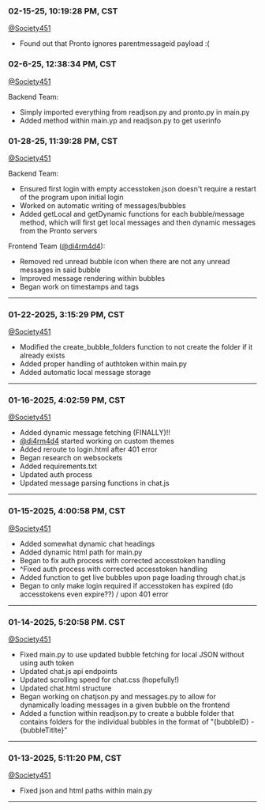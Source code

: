 ### 02-15-25, 10:19:28 PM, CST
[@Society451](https://github.com/Society451)

- Found out that Pronto ignores parentmessageid payload :(

### 02-6-25, 12:38:34 PM, CST
[@Society451](https://github.com/Society451)

Backend Team:
- Simply imported everything from readjson.py and pronto.py in main.py
- Added method within main.yp and readjson.py to get userinfo

### 01-28-25, 11:39:28 PM, CST
[@Society451](https://github.com/Society451)

Backend Team:
- Ensured first login with empty accesstoken.json doesn't require a restart of the program upon initial login
- Worked on automatic writing of messages/bubbles
- Added getLocal and getDynamic functions for each bubble/message method, which will first get local messages and then dynamic messages from the Pronto servers

Frontend Team ([@di4rm4d4](https://github.com/di4rm4d4)):
- Removed red unread bubble icon when there are not any unread messages in said bubble
- Improved message rendering within bubbles
- Began work on timestamps and tags
----
### 01-22-2025, 3:15:29 PM, CST
[@Society451](https://github.com/Society451)

- Modified the create_bubble_folders function to not create the folder if it already exists
- Added proper handling of authtoken within main.py
- Added automatic local message storage
----
### 01-16-2025, 4:02:59 PM, CST
[@Society451](https://github.com/Society451)

- Added dynamic message fetching (FINALLY)!!
- [@di4rm4d4](https://github.com/di4rm4d4) started working on custom themes
- Added reroute to login.html after 401 error
- Began research on websockets
- Added requirements.txt
- Updated auth process
- Updated message parsing functions in chat.js
----
### 01-15-2025, 4:00:58 PM, CST
[@Society451](https://github.com/Society451)

- Added somewhat dynamic chat headings
- Added dynamic html path for main.py
- Began to fix auth process with corrected accesstoken handling
- ^Fixed auth process with corrected accesstoken handling
- Added function to get live bubbles upon page loading through chat.js
- Began to only make login required if accesstoken has expired (do accesstokens even expire??) / upon 401 error
----
### 01-14-2025, 5:20:58 PM. CST
[@Society451](https://github.com/Society451)

- Fixed main.py to use updated bubble fetching for local JSON without using auth token
- Updated chat.js api endpoints
- Updated scrolling speed for chat.css (hopefully!)
- Updated chat.html structure
- Began working on chatjson.py and messages.py to allow for dynamically loading messages in a given bubble on the frontend
- Added a function within readjson.py to create a bubble folder that contains folders for the individual bubbles in the format of "{bubbleID} - {bubbleTitlte}"
----
### 01-13-2025, 5:11:20 PM, CST
[@Society451](https://github.com/Society451)

- Fixed json and html paths within main.py
----